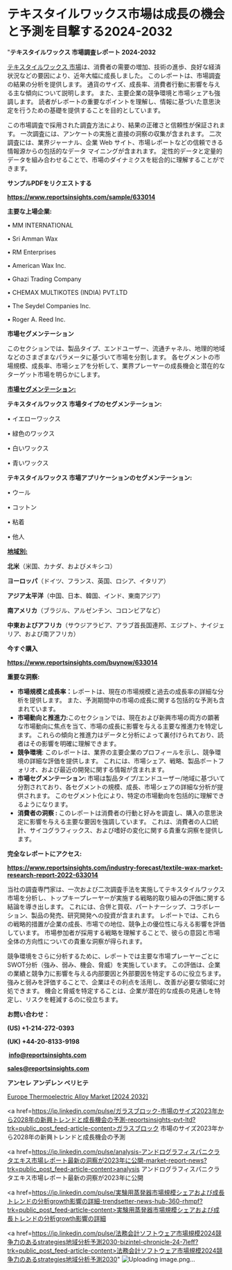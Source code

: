 # テキスタイルワックス市場は成長の機会と予測を目撃する2024-2032

"<strong>テキスタイルワックス 市場調査レポート 2024-2032</strong>

<a href=https://www.reportsinsights.com/sample/633014>テキスタイルワックス 市場</a>は、消費者の需要の増加、技術の進歩、良好な経済状況などの要因により、近年大幅に成長しました。 このレポートは、市場調査の結果の分析を提供します。 通貨のサイズ、成長率、消費者行動に影響を与える主な傾向について説明します。 また、主要企業の競争環境と市場シェアも強調します。 読者がレポートの重要なポイントを理解し、情報に基づいた意思決定を行うための基礎を提供することを目的としています。

この市場調査で採用された調査方法により、結果の正確さと信頼性が保証されます。 一次調査には、アンケートの実施と直接の洞察の収集が含まれます。 二次調査には、業界ジャーナル、企業 Web サイト、市場レポートなどの信頼できる情報源からの包括的なデータ マイニングが含まれます。 定性的データと定量的データを組み合わせることで、市場のダイナミクスを総合的に理解することができます。

<strong><b>サンプルPDFをリクエストする</b></strong>

<a href=https://www.reportsinsights.com/sample/633014><strong><u>https://www.reportsinsights.com/sample/633014</u></strong></a>

<strong>主要な上場企業:</strong>

• MM INTERNATIONAL

• Sri Amman Wax

• RM Enterprises

• American Wax Inc.

• Ghazi Trading Company

• CHEMAX MULTIKOTES (INDIA) PVT.LTD

• The Seydel Companies Inc.

• Roger A. Reed Inc.

<strong>市場セグメンテーション</strong>

このセクションでは、製品タイプ、エンドユーザー、流通チャネル、地理的地域などのさまざまなパラメータに基づいて市場を分割します。 各セグメントの市場規模、成長率、市場シェアを分析して、業界プレーヤーの成長機会と潜在的なターゲット市場を明らかにします。

<strong><u>市場セグメンテーション</u></strong><strong><u>:</u></strong>

<strong>テキスタイルワックス 市場タイプのセグメンテーション:</strong>

• イエローワックス

• 緑色のワックス

• 白いワックス

• 青いワックス

<strong>テキスタイルワックス 市場アプリケーションのセグメンテーション:</strong>

• ウール

• コットン

• 粘着

• 他人

<strong><u>地域別</u></strong><strong><u>:</u></strong>

<strong>北米</strong>（米国、カナダ、およびメキシコ）

<strong>ヨーロッパ</strong>（ドイツ、フランス、英国、ロシア、イタリア）

<strong>アジア太平洋</strong>（中国、日本、韓国、インド、東南アジア）

<strong>南アメリカ</strong>（ブラジル、アルゼンチン、コロンビアなど）

<strong>中東およびアフリカ</strong>（サウジアラビア、アラブ首長国連邦、エジプト、ナイジェリア、および南アフリカ）

<strong>今すぐ購入</strong>

<a href=https://www.reportsinsights.com/buynow/633014><strong><u>https://www.reportsinsights.com/buynow/633014</u></strong></a>

<strong>重要な洞察:</strong>
<ul>
  <li><strong>市場規模と成長率：</strong>レポートは、現在の市場規模と過去の成長率の詳細な分析を提供します。 また、予測期間中の市場の成長に関する包括的な予測も含まれています。</li>
  <li><strong>市場動向と推進力:</strong>このセクションでは、現在および新興市場の両方の顕著な市場動向に焦点を当て、市場の成長に影響を与える主要な推進力を特定します。 これらの傾向と推進力はデータと分析によって裏付けられており、読者はその影響を明確に理解できます。</li>
  <li><strong>競争環境</strong>: このレポートは、業界の主要企業のプロフィールを示し、競争環境の詳細な評価を提供します。 これには、市場シェア、戦略、製品ポートフォリオ、および最近の開発に関する情報が含まれます。</li>
  <li><strong>市場セグメンテーション: </strong>市場は製品タイプ/エンドユーザー/地域に基づいて分割されており、各セグメントの規模、成長、市場シェアの詳細な分析が提供されます。 このセグメント化により、特定の市場動向を包括的に理解できるようになります。</li>
  <li><strong>消費者の洞察 : </strong>このレポートは消費者の行動と好みを調査し、購入の意思決定に影響を与える主要な要因を強調しています。 これは、消費者の人口統計、サイコグラフィックス、および嗜好の変化に関する貴重な洞察を提供します。</li>
</ul>
<strong>完全なレポートにアクセス:</strong>

<a href=https://www.reportsinsights.com/industry-forecast/textile-wax-market-research-report-2022-633014><strong><u><b>https://www.reportsinsights.com/industry-forecast/textile-wax-market-research-report-2022-633014</b></u></strong></a>

当社の調査専門家は、一次および二次調査手法を実施してテキスタイルワックス市場を分析し、トップキープレーヤーが実施する戦略的取り組みの評価に関する結論を導き出します。 これには、合併と買収、パートナーシップ、コラボレーション、製品の発売、研究開発への投資が含まれます。 レポートでは、これらの戦略的措置が企業の成長、市場での地位、競争上の優位性に与える影響を評価しています。 市場参加者が採用する戦略を理解することで、彼らの意図と市場全体の方向性についての貴重な洞察が得られます。

競争環境をさらに分析するために、レポートでは主要な市場プレーヤーごとにSWOT分析（強み、弱み、機会、脅威）を実施しています。 この評価は、企業の業績と競争力に影響を与える内部要因と外部要因を特定するのに役立ちます。 強みと弱みを評価することで、企業はその利点を活用し、改善が必要な領域に対処できます。 機会と脅威を特定することは、企業が潜在的な成長の見通しを特定し、リスクを軽減するのに役立ちます。

<strong>お問い合わせ：</strong>

<strong>(US) +1-214-272-0393</strong>

<strong>(UK) +44-20-8133-9198</strong>

<strong> </strong><a href=info@reportsinsights.com><strong><u>info@reportsinsights.com</u></strong></a>

<a href=sales@reportsinsights.com><strong><u>sales@reportsinsights.com</u></strong></a>

<strong>アンセレ アンデレン ベリヒテ</strong>

<a href=https://www.linkedin.com/pulse/europe-thermoelectric-alloy-markets-2024-dhc6f/>Europe Thermoelectric Alloy Market [2024 2032]</a>

<a href=https://jp.linkedin.com/pulse/ガラスブロック-市場のサイズ2023年から2028年の新興トレンドと成長機会の予測-reportsinsights-pvt-ltd?trk=public_post_feed-article-content>ガラスブロック 市場のサイズ2023年から2028年の新興トレンドと成長機会の予測</a>

<a href=https://jp.linkedin.com/pulse/analysis-アンドログラフィスパニクラタエキス市場レポート最新の洞察が2023年に公開-market-report-news?trk=public_post_feed-article-content>analysis アンドログラフィスパニクラタエキス市場レポート最新の洞察が2023年に公開</a>

<a href=https://jp.linkedin.com/pulse/実験用蒸発器市場規模シェアおよび成長トレンドの分析growth影響の詳細-trendsetter-news-hub-360-rhmpf?trk=public_post_feed-article-content>実験用蒸発器市場規模シェアおよび成長トレンドの分析growth影響の詳細</a>

<a href=https://jp.linkedin.com/pulse/法務会計ソフトウェア市場規模2024競争力のあるstrategies地域分析予測2030-bizintel-chronicle-24-7leff?trk=public_post_feed-article-content>法務会計ソフトウェア市場規模2024競争力のあるstrategies地域分析予測2030</a>"
![Uploading image.png…]()
